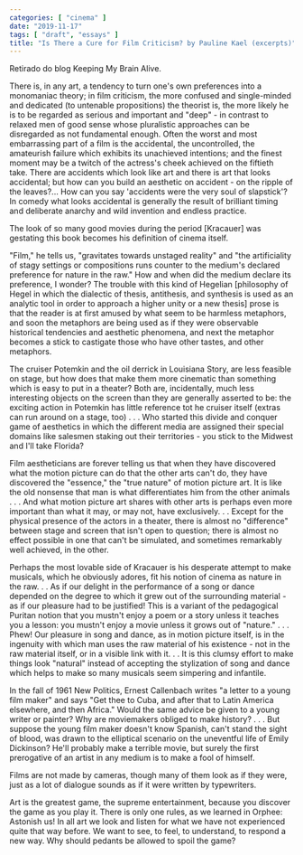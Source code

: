 ```yaml
---
categories: [ "cinema" ]
date: "2019-11-17"
tags: [ "draft", "essays" ]
title: "Is There a Cure for Film Criticism? by Pauline Kael (excerpts)"
---
```

Retirado do blog Keeping My Brain Alive.

There is, in any art, a tendency to turn one's own preferences into a
monomaniac theory; in film criticism, the more confused and single-minded
and dedicated (to untenable propositions) the theorist is, the more
likely he is to be regarded as serious and important and "deep" - in
contrast to relaxed men of good sense whose pluralistic approaches can
be disregarded as not fundamental enough.
Often the worst and most embarrassing part of a film is the accidental,
the uncontrolled, the amateurish failure which exhibits its unachieved
intentions; and the finest moment may be a twitch of the actress's
cheek achieved on the fiftieth take. There are accidents which look
like art and there is art that looks accidental; but how can you build
an aesthetic on accident - on the ripple of the leaves?... How can you
say 'accidents were the very soul of slapstick'? In comedy what looks
accidental is generally the result of brilliant timing and deliberate
anarchy and wild invention and endless practice.

The look of so many good movies during the period [Kracauer] was gestating
this book becomes his definition of cinema itself.

"Film," he tells us, "gravitates towards unstaged reality" and "the
artificiality of stagy settings or compositions runs counter to the
medium's declared preference for nature in the raw." How and when did
the medium declare its preference, I wonder? The trouble with this
kind of Hegelian [philosophy of Hegel in which the dialectic of thesis,
antithesis, and synthesis is used as an analytic tool in order to approach
a higher unity or a new thesis] prose is that the reader is at first
amused by what seem to be harmless metaphors, and soon the metaphors are
being used as if they were observable historical tendencies and aesthetic
phenomena, and next the metaphor becomes a stick to castigate those who
have other tastes, and other metaphors.

The cruiser Potemkin and the oil derrick in Louisiana Story, are less
feasible on stage, but how does that make them more cinematic than
something which is easy to put in a theater? Both are, incidentally,
much less interesting objects on the screen than they are generally
asserted to be: the exciting action in Potemkin has little reference
tot he cruiser itself (extras can run around on a stage, too) . . . Who
started this divide and conquer game of aesthetics in which the different
media are assigned their special domains like salesmen staking out their
territories - you stick to the Midwest and I'll take Florida?

Film aestheticians are forever telling us that when they have discovered
what the motion picture can do that the other arts can't do, they
have discovered the "essence," the "true nature" of motion picture
art. It is like the old nonsense that man is what differentiates him
from the other animals . . . And what motion picture art shares with
other arts is perhaps even more important than what it may, or may not,
have exclusively. . . Except for the physical presence of the actors in
a theater, there is almost no "difference" between stage and screen that
isn't open to question; there is almost no effect possible in one that
can't be simulated, and sometimes remarkably well achieved, in the other.

Perhaps the most lovable side of Kracauer is his desperate attempt to
make musicals, which he obviously adores, fit his notion of cinema as
nature in the raw. . . As if our delight in the performance of a song
or dance depended on the degree to which it grew out of the surrounding
material - as if our pleasure had to be justified! This is a variant
of the pedagogical Puritan notion that you mustn't enjoy a poem or a
story unless it teaches you a lesson: you mustn't enjoy a movie unless
it grows out of "nature." . . . Phew! Our pleasure in song and dance,
as in motion picture itself, is in the ingenuity with which man uses the
raw material of his existence - not in the raw material itself, or in a
visible link with it. . . It is this clumsy effort to make things look
"natural" instead of accepting the stylization of song and dance which
helps to make so many musicals seem simpering and infantile.

In the fall of 1961 New Politics, Ernest Callenbach writes "a letter
to a young film maker" and says "Get thee to Cuba, and after that to
Latin America elsewhere, and then Africa." Would the same advice be
given to a young writer or painter? Why are moviemakers obliged to make
history? . . . But suppose the young film maker doesn't know Spanish,
can't stand the sight of blood, was drawn to the elliptical scenario on
the uneventful life of Emily Dickinson? He'll probably make a terrible
movie, but surely the first prerogative of an artist in any medium is
to make a fool of himself.

Films are not made by cameras, though many of them look as if they were,
just as a lot of dialogue sounds as if it were written by typewriters.

Art is the greatest game, the supreme entertainment, because you discover
the game as you play it. There is only one rules, as we learned in
Orphee: Astonish us! In all art we look and listen for what we have not
experienced quite that way before. We want to see, to feel, to understand,
to respond a new way. Why should pedants be allowed to spoil the game?
